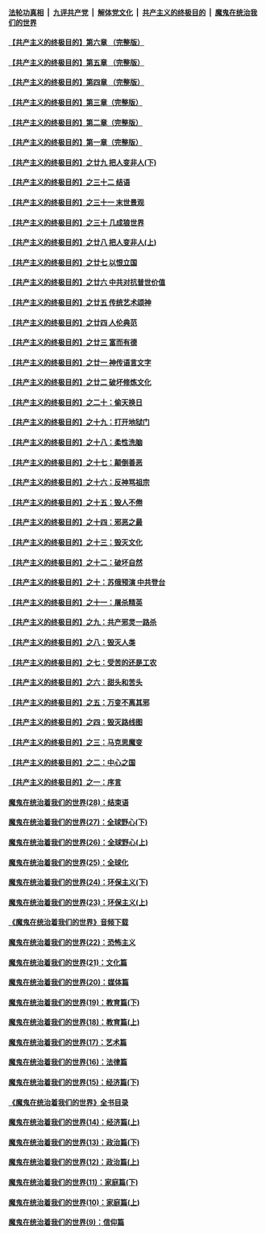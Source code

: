 ####  [法轮功真相](../../../../basic/blob/master/README.md?t=08290026) &nbsp;|&nbsp; [九评共产党](../../../../9ping.md/blob/master/README.md?t=08290026) &nbsp;|&nbsp; [解体党文化](../../../../jtdwh.md/blob/master/README.md?t=08290026)  &nbsp;|&nbsp; [共产主义的终极目的](../../../../gczydzjmd.md/blob/master/README.md?t=08290026) &nbsp;|&nbsp; [魔鬼在统治我们的世界](../../../../mgztzwmdsj.md/blob/master/README.md?t=08290026) 

#### [【共产主义的终极目的】第六章 （完整版）](../pages/nsc422/n11428913.md?t=08290026) 

#### [【共产主义的终极目的】第五章 （完整版）](../pages/nsc422/n11428912.md?t=08290026) 

#### [【共产主义的终极目的】第四章 （完整版）](../pages/nsc422/n11428907.md?t=08290026) 

#### [【共产主义的终极目的】第三章（完整版）](../pages/nsc422/n11428848.md?t=08290026) 

#### [【共产主义的终极目的】第二章（完整版）](../pages/nsc422/n11428831.md?t=08290026) 

#### [【共产主义的终极目的】第一章（完整版）](../pages/nsc422/n11417651.md?t=08290026) 

#### [【共产主义的终极目的】之廿九 把人变非人(下)](../pages/nsc422/n11344140.md?t=08290026) 

#### [【共产主义的终极目的】之三十二 结语](../pages/nsc422/n11360535.md?t=08290026) 

#### [【共产主义的终极目的】之三十一 末世景观](../pages/nsc422/n11351129.md?t=08290026) 

#### [【共产主义的终极目的】之三十 几成狼世界](../pages/nsc422/n11348280.md?t=08290026) 

#### [【共产主义的终极目的】之廿八 把人变非人(上)](../pages/nsc422/n11340492.md?t=08290026) 

#### [【共产主义的终极目的】之廿七 以恨立国](../pages/nsc422/n11336944.md?t=08290026) 

#### [【共产主义的终极目的】之廿六 中共对抗普世价值](../pages/nsc422/n11324785.md?t=08290026) 

#### [【共产主义的终极目的】之廿五 传统艺术颂神](../pages/nsc422/n11296396.md?t=08290026) 

#### [【共产主义的终极目的】之廿四 人伦典范](../pages/nsc422/n11296397.md?t=08290026) 

#### [【共产主义的终极目的】之廿三 富而有德](../pages/nsc422/n11283598.md?t=08290026) 

#### [【共产主义的终极目的】之廿一 神传语言文字](../pages/nsc422/n11263265.md?t=08290026) 

#### [【共产主义的终极目的】之廿二 破坏修炼文化](../pages/nsc422/n11245728.md?t=08290026) 

#### [【共产主义的终极目的】之二十：偷天换日](../pages/nsc422/n11238846.md?t=08290026) 

#### [【共产主义的终极目的】之十九：打开地狱门](../pages/nsc422/n11206376.md?t=08290026) 

#### [【共产主义的终极目的】之十八：柔性洗脑](../pages/nsc422/n11199994.md?t=08290026) 

#### [【共产主义的终极目的】之十七：颠倒善恶](../pages/nsc422/n11179782.md?t=08290026) 

#### [【共产主义的终极目的】之十六：反神骂祖宗](../pages/nsc422/n11166798.md?t=08290026) 

#### [【共产主义的终极目的】之十五：毁人不倦](../pages/nsc422/n11166792.md?t=08290026) 

#### [【共产主义的终极目的】之十四：邪恶之最](../pages/nsc422/n11150249.md?t=08290026) 

#### [【共产主义的终极目的】之十三：毁灭文化](../pages/nsc422/n11135227.md?t=08290026) 

#### [【共产主义的终极目的】之十二：破坏自然](../pages/nsc422/n11135214.md?t=08290026) 

#### [【共产主义的终极目的】之十：苏俄预演 中共登台](../pages/nsc422/n11118424.md?t=08290026) 

#### [【共产主义的终极目的】之十一：屠杀精英](../pages/nsc422/n11118442.md?t=08290026) 

#### [【共产主义的终极目的】之九：共产邪灵一路杀](../pages/nsc422/n11114139.md?t=08290026) 

#### [【共产主义的终极目的】之八：毁灭人类](../pages/nsc422/n11108503.md?t=08290026) 

#### [【共产主义的终极目的】之七：受苦的还是工农](../pages/nsc422/n11101809.md?t=08290026) 

#### [【共产主义的终极目的】之六：甜头和苦头](../pages/nsc422/n11096971.md?t=08290026) 

#### [【共产主义的终极目的】之五：万变不离其邪](../pages/nsc422/n11091285.md?t=08290026) 

#### [【共产主义的终极目的】之四：毁灭路线图](../pages/nsc422/n11086284.md?t=08290026) 

#### [【共产主义的终极目的】之三：马克思魔变](../pages/nsc422/n11061941.md?t=08290026) 

#### [【共产主义的终极目的】之二：中心之国](../pages/nsc422/n11047728.md?t=08290026) 

#### [【共产主义的终极目的】之一：序言](../pages/nsc422/n11086077.md?t=08290026) 

#### [魔鬼在统治着我们的世界(28)：结束语](../pages/nsc422/n10936246.md?t=08290026) 

#### [魔鬼在统治着我们的世界(27)：全球野心(下)](../pages/nsc422/n10928319.md?t=08290026) 

#### [魔鬼在统治着我们的世界(26)：全球野心(上)](../pages/nsc422/n10900318.md?t=08290026) 

#### [魔鬼在统治着我们的世界(25)：全球化](../pages/nsc422/n10788205.md?t=08290026) 

#### [魔鬼在统治着我们的世界(24)：环保主义(下)](../pages/nsc422/n10695307.md?t=08290026) 

#### [魔鬼在统治着我们的世界(23)：环保主义(上)](../pages/nsc422/n10688613.md?t=08290026) 

#### [《魔鬼在统治着我们的世界》音频下载](../pages/nsc422/n10635553.md?t=08290026) 

#### [魔鬼在统治着我们的世界(22)：恐怖主义](../pages/nsc422/n10614727.md?t=08290026) 

#### [魔鬼在统治着我们的世界(21)：文化篇](../pages/nsc422/n10597706.md?t=08290026) 

#### [魔鬼在统治着我们的世界(20)：媒体篇](../pages/nsc422/n10586579.md?t=08290026) 

#### [魔鬼在统治着我们的世界(19)：教育篇(下)](../pages/nsc422/n10564808.md?t=08290026) 

#### [魔鬼在统治着我们的世界(18)：教育篇(上)](../pages/nsc422/n10526970.md?t=08290026) 

#### [魔鬼在统治着我们的世界(17)：艺术篇](../pages/nsc422/n10499093.md?t=08290026) 

#### [魔鬼在统治着我们的世界(16)：法律篇](../pages/nsc422/n10485969.md?t=08290026) 

#### [魔鬼在统治着我们的世界(15)：经济篇(下)](../pages/nsc422/n10469975.md?t=08290026) 

#### [《魔鬼在统治着我们的世界》全书目录](../pages/nsc422/n10464261.md?t=08290026) 

#### [魔鬼在统治着我们的世界(14)：经济篇(上)](../pages/nsc422/n10457370.md?t=08290026) 

#### [魔鬼在统治着我们的世界(13)：政治篇(下)](../pages/nsc422/n10448270.md?t=08290026) 

#### [魔鬼在统治着我们的世界(12)：政治篇(上)](../pages/nsc422/n10444576.md?t=08290026) 

#### [魔鬼在统治着我们的世界(11)：家庭篇(下)](../pages/nsc422/n10440961.md?t=08290026) 

#### [魔鬼在统治着我们的世界(10)：家庭篇(上)](../pages/nsc422/n10435448.md?t=08290026) 

#### [魔鬼在统治着我们的世界(9)：信仰篇](../pages/nsc422/n10432159.md?t=08290026) 

